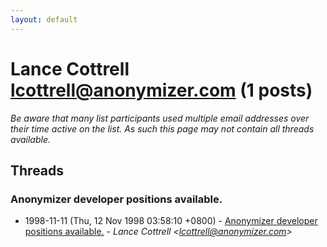 ```yaml
---
layout: default
---
```


# Lance Cottrell <lcottrell@anonymizer.com> (1 posts)

_Be aware that many list participants used multiple email addresses over their time active on the list. As such this page may not contain all threads available._

## Threads

### Anonymizer developer positions available.
+ 1998-11-11 (Thu, 12 Nov 1998 03:58:10 +0800) - [Anonymizer developer positions available.](/archive/1998/11/f1ac36c78658d2be9286c4efdaf70de7f8887791fdea9565019102d314530dde) - _Lance Cottrell \<lcottrell@anonymizer.com\>_

